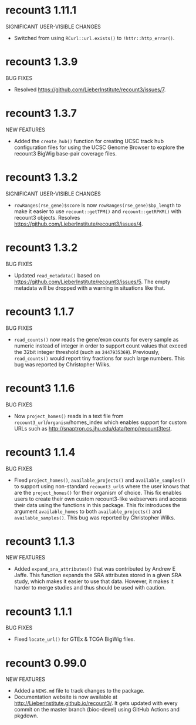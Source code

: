 # recount3 1.11.1

SIGNIFICANT USER-VISIBLE CHANGES

* Switched from using `RCurl::url.exists()` to `!httr::http_error()`.

# recount3 1.3.9

BUG FIXES

* Resolved https://github.com/LieberInstitute/recount3/issues/7.

# recount3 1.3.7

NEW FEATURES

* Added the `create_hub()` function for creating UCSC track hub configuration
files for using the UCSC Genome Browser to explore the recount3 BigWig
base-pair coverage files.

# recount3 1.3.2

SIGNIFICANT USER-VISIBLE CHANGES

* `rowRanges(rse_gene)$score` is now `rowRanges(rse_gene)$bp_length` to
make it easier to use `recount::getTPM()` and `recount::getRPKM()` with
recount3 objects. Resolves https://github.com/LieberInstitute/recount3/issues/4.

# recount3 1.3.2

BUG FIXES

* Updated `read_metadata()` based on
https://github.com/LieberInstitute/recount3/issues/5. The empty metadata will
be dropped with a warning in situations like that.

# recount3 1.1.7

BUG FIXES

* `read_counts()` now reads the gene/exon counts for every sample as numeric
instead of integer in order to support count values that exceed the 32bit
integer threshold (such as `2447935369`). Previously, `read_counts()` would
report tiny fractions for such large numbers. This bug was reported by
Christopher Wilks.

# recount3 1.1.6

BUG FIXES

* Now `project_homes()` reads in a text file from
`recount3_url`/`organism`/homes_index which enables support for custom URLs such
as http://snaptron.cs.jhu.edu/data/temp/recount3test.

# recount3 1.1.4

BUG FIXES

* Fixed `project_homes()`, `available_projects()` and `available_samples()` to
support using non-standard `recount3_url`s where the user knows that are the
`project_homes()` for their organism of choice. This fix enables users to 
create their own custom recount3-like webservers and access their data using
the functions in this package. This fix introduces the argument
`available_homes` to both `available_projects()` and `available_samples()`. This
bug was reported by Christopher Wilks.

# recount3 1.1.3

NEW FEATURES

* Added `expand_sra_attributes()` that was contributed by Andrew E Jaffe. This
function expands the SRA attributes stored in a given SRA study, which makes it
easier to use that data. However, it makes it harder to merge studies and thus
should be used with caution.

# recount3 1.1.1

BUG FIXES

* Fixed `locate_url()` for GTEx & TCGA BigWig files.

# recount3 0.99.0

NEW FEATURES

* Added a `NEWS.md` file to track changes to the package.
* Documentation website is now available at
http://LieberInstitute.github.io/recount3/. It gets updated with every commit on
the master branch (bioc-devel) using GitHub Actions and pkgdown.
